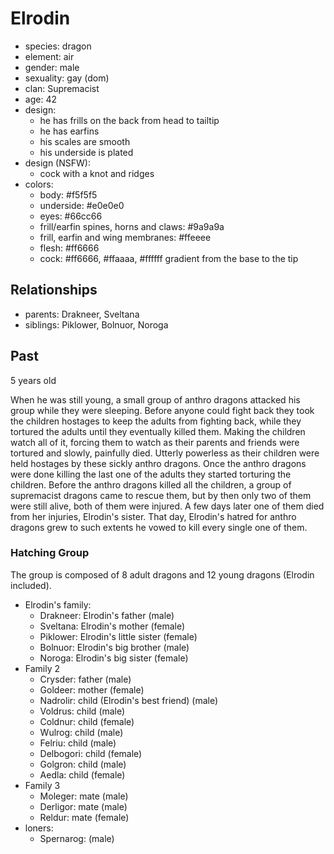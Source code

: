 # Elrodin

- species: dragon
- element: air
- gender: male
- sexuality: gay (dom)
- clan: Supremacist
- age: 42
- design:
  - he has frills on the back from head to tailtip
  - he has earfins
  - his scales are smooth
  - his underside is plated
- design (NSFW):
  - cock with a knot and ridges
- colors:
  - body: #f5f5f5
  - underside: #e0e0e0
  - eyes: #66cc66
  - frill/earfin spines, horns and claws: #9a9a9a
  - frill, earfin and wing membranes: #ffeeee
  - flesh: #ff6666
  - cock: #ff6666, #ffaaaa, #ffffff gradient from the base to the tip

## Relationships

- parents: Drakneer, Sveltana
- siblings: Piklower, Bolnuor, Noroga

## Past

5 years old

When he was still young, a small group of anthro dragons attacked his group while they were sleeping. Before anyone could fight back they took the children hostages to keep the adults from fighting back, while they tortured the adults until they eventually killed them. Making the children watch all of it, forcing them to watch as their parents and friends were tortured and slowly, painfully died. Utterly powerless as their children were held hostages by these sickly anthro dragons. Once the anthro dragons were done killing the last one of the adults they started torturing the children. Before the anthro dragons killed all the children, a group of supremacist dragons came to rescue them, but by then only two of them were still alive, both of them were injured. A few days later one of them died from her injuries, Elrodin's sister.
That day, Elrodin's hatred for anthro dragons grew to such extents he vowed to kill every single one of them.

### Hatching Group

The group is composed of 8 adult dragons and 12 young dragons (Elrodin included).

- Elrodin's family:
  - Drakneer: Elrodin's father (male)
  - Sveltana: Elrodin's mother (female)
  - Piklower: Elrodin's little sister (female)
  - Bolnuor: Elrodin's big brother (male)
  - Noroga: Elrodin's big sister (female)
- Family 2
  - Crysder: father (male)
  - Goldeer: mother (female)
  - Nadrolir: child (Elrodin's best friend) (male)
  - Voldrus: child (male)
  - Coldnur: child (female)
  - Wulrog: child (male)
  - Felriu: child (male)
  - Delbogori: child (female)
  - Golgron: child (male)
  - Aedla: child (female)
- Family 3
  - Moleger: mate (male)
  - Derligor: mate (male)
  - Reldur: mate (female)
- loners:
  - Spernarog: (male)
